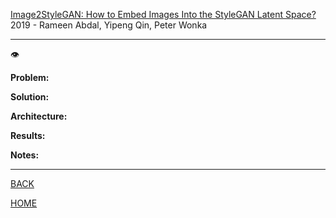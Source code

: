 [Image2StyleGAN: How to Embed Images Into the StyleGAN Latent Space?](https://arxiv.org/pdf/1904.03189.pdf)
2019 - Rameen Abdal, Yipeng Qin, Peter Wonka

---

👁️

**Problem:**

**Solution:**

**Architecture:**

**Results:**

**Notes:**

---

[BACK](../index.md)

[HOME](../../../index.md)
